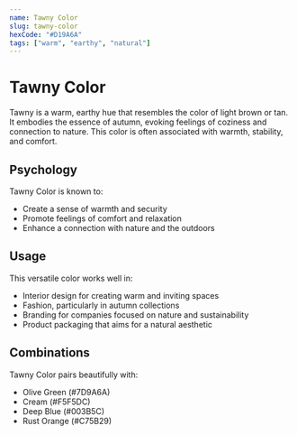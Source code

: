 ```yaml
---
name: Tawny Color
slug: tawny-color
hexCode: "#D19A6A"
tags: ["warm", "earthy", "natural"]
---
```


# Tawny Color

Tawny is a warm, earthy hue that resembles the color of light brown or tan. It embodies the essence of autumn, evoking feelings of coziness and connection to nature. This color is often associated with warmth, stability, and comfort.

## Psychology

Tawny Color is known to:
- Create a sense of warmth and security
- Promote feelings of comfort and relaxation
- Enhance a connection with nature and the outdoors

## Usage

This versatile color works well in:
- Interior design for creating warm and inviting spaces
- Fashion, particularly in autumn collections
- Branding for companies focused on nature and sustainability
- Product packaging that aims for a natural aesthetic

## Combinations

Tawny Color pairs beautifully with:
- Olive Green (#7D9A6A)
- Cream (#F5F5DC)
- Deep Blue (#003B5C)
- Rust Orange (#C75B29)